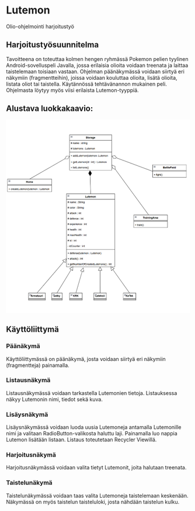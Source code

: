# Lutemon
Olio-ohjelmointi harjoitustyö

## Harjoitustyösuunnitelma
Tavoitteena on toteuttaa kolmen hengen ryhmässä Pokemon pelien tyylinen Android-sovelluspeli Javalla, jossa erilaisia olioita voidaan treenata ja laittaa taistelemaan toisiaan vastaan. Ohjelman päänäkymässä voidaan siirtyä eri näkymiin (fragmentteihin), joissa voidaan kouluttaa olioita, lisätä olioita, listata oliot tai taistella. Käytännössä tehtävänannon mukainen peli. Ohjelmasta löytyy myös viisi erilaista Lutemon-tyyppiä.

## Alustava luokkakaavio:
![Luokkakaavio](Luokkakaavio.png)

## Käyttöliittymä
### Päänäkymä
Käyttöliittymässä on päänäkymä, josta voidaan siirtyä eri näkymiin (fragmentteja)  painamalla. 
### Listausnäkymä
Listausnäkymässä voidaan tarkastella Lutemonien tietoja. Listauksessa näkyy Lutemonin nimi, tiedot sekä kuva. 
### Lisäysnäkymä
Lisäysnäkymässä voidaan luoda uusia Lutemoneja antamalla Lutemonille nimi ja valitaan RadioButton-valikosta haluttu laji. Painamalla luo nappia Lutemon lisätään listaan. Listaus toteutetaan Recycler Viewillä. 
### Harjoitusnäkymä
Harjoitusnäkymässä voidaan valita tietyt Lutemonit, joita halutaan treenata. 
### Taistelunäkymä
Taistelunäkymässä voidaan taas valita Lutemoneja taistelemaan keskenään. Näkymässä on myös taistelun taisteluloki, josta nähdään taistelun kulku.
